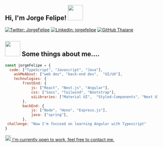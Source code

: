 <h2> Hi, I'm Jorge Felipe! <img src="https://i.giphy.com/media/v1.Y2lkPTc5MGI3NjExMjh6NG5raXUyZmx1dnNyd29zMTQ3OGUzN2JmbnJmdzc2amJwcXd4ZiZlcD12MV9pbnRlcm5hbF9naWZfYnlfaWQmY3Q9cw/UT1lEusLQcGGzADE1D/giphy.gif" width="50"></h2>

[![Twitter: JorgeFelipe](https://img.shields.io/twitter/follow/sieuus?style=social)](https://x.com/Sieuus)
[![Linkedin: jorgefelipe](https://img.shields.io/badge/-jorgefelipe-blue?style=flat-square&logo=Linkedin&logoColor=white&link=https://www.linkedin.com/in/felipesiper/)](https://www.linkedin.com/in/felipesiper)
[![GitHub Thaiane](https://img.shields.io/github/followers/livehass?label=follow&style=social)](https://github.com/livehass)

 


<div align="left">
 <h2><img src="https://i.gifer.com/24S2.gif" width="50"> Some things about me....</h2>
</div>

```javascript
const jorgeFelipe = {
  code: ["TypeScript", "Javascript", "Java"],
    askMeAbout: ["web dev", "back-end dev",  "UI/UX"],
    technologies: {
        frontEnd: {
            js: ["React", "Next.js", "Angular"],
            css: ["Sass", "Tailwind", "Bootstrap"],
            uiLibraries: ["Material UI",  "Styled-Components", "Next UI],
        },
        backEnd: {
            js: ["Node", "Hono", "Express.js"],
            java: ["spring"],
        },
 challenge: "Now I'm focused on learning Angular with Typescript"
}
```



 
<div align="left">
<a  href="https://www.linkedin.com/in/felipesiper/" >‎‎<img src="https://img.icons8.com/?size=256&id=aJPLw-4jUCR3&format=png" width="20"/> I'm currently open to work, feel free to contact me.</a></br>
</div
